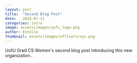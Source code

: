 ```yaml
---
layout: post
title:  "Second Blog Post"
date:   2024-07-11
categories: intro
image: assets/images/uofu_logo.png
author: Estelle
thumbnail: assets/images/officers/xyz.png
---
```


UofU Grad CS Women's second blog post introducing this new organization..
